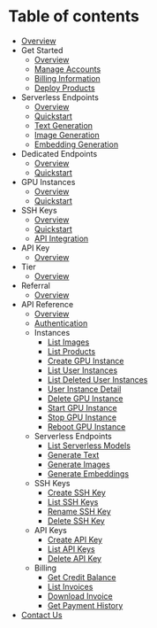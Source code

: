 # Table of contents

* [Overview](Overview.md)
* Get Started
  * [Overview](Get_Started/Overview.md)
  * [Manage Accounts](Get_Started/Manage_Accounts.md)
  * [Billing Information](Get_Started/Billing_Information.md)
  * [Deploy Products](Get_Started/Deploy_Products.md)
* Serverless Endpoints
  * [Overview](Serverless_Endpoints/Overview.md)
  * [Quickstart](Serverless_Endpoints/Quickstart.md)
  * [Text Generation](Serverless_Endpoints/Text_Generation.md)
  * [Image Generation](Serverless_Endpoints/Image_Generation.md)
  * [Embedding Generation](Serverless_Endpoints/Embedding_Generation.md)
* Dedicated Endpoints
  * [Overview](Dedicated_Endpoints/Overview.md)
  * [Quickstart](Dedicated_Endpoints/Quickstart.md)
* GPU Instances
  * [Overview](GPU_Instances/Overview.md)
  * [Quickstart](GPU_Instances/Quickstart.md)
* SSH Keys
  * [Overview](SSH_Keys/Overview.md)
  * [Quickstart](SSH_Keys/Quickstart.md)
  * [API Integration](SSH_Keys/API_Integration.md)
* API Key
  * [Overview](API_Key/Overview.md)
* Tier
  * [Overview](Tier/Overview.md)
* Referral
  * [Overview](Referral/Overview.md)
* API Reference
  * [Overview](API_Reference/Overview.md)
  * [Authentication](API_Reference/Authentication.md)
  * Instances
    * [List Images](API_Reference/Instances/List_images.md)
    * [List Products](API_Reference/Instances/List_Products.md)
    * [Create GPU Instance](API_Reference/Instances/Create_GPU_Instance.md)
    * [List User Instances](API_Reference/Instances/List_User_Instances.md)
    * [List Deleted User Instances](API_Reference/Instances/List_Deleted_User_Instances.md)
    * [User Instance Detail](API_Reference/Instances/User_Instance_Detail.md)
    * [Delete GPU Instance](API_Reference/Instances/Delete_GPU_Instance.md)
    * [Start GPU Instance](API_Reference/Instances/Start_GPU_Instance.md)
    * [Stop GPU Instance](API_Reference/Instances/Stop_GPU_Instance.md)
    * [Reboot GPU Instance](API_Reference/Instances/Reboot_GPU_Instance.md)
  * Serverless Endpoints
    * [List Serverless Models](API_Reference/Serverless_Endpoints/List_Serverless_Models.md)
    * [Generate Text](API_Reference/Serverless_Endpoints/Generate_Text.md)
    * [Generate Images](API_Reference/Serverless_Endpoints/Generate_Images.md)
    * [Generate Embeddings](API_Reference/Serverless_Endpoints/Generate_Embeddings.md)
  * SSH Keys
    * [Create SSH Key](API_Reference/SSH_Keys/Create_SSH_Key.md)
    * [List SSH Keys](API_Reference/SSH_Keys/List_SSH_Keys.md)
    * [Rename SSH Key](API_Reference/SSH_Keys/Rename_SSH_Key.md)
    * [Delete SSH Key](API_Reference/SSH_Keys/Delete_SSH_Key.md)
  * API Keys
    * [Create API Key](API_Reference/API_Keys/Create_API_Key.md)
    * [List API Keys](API_Reference/API_Keys/List_API_Keys.md)
    * [Delete API Key](API_Reference/API_Keys/Delete_API_Key.md)
  * Billing
    * [Get Credit Balance](API_Reference/Billing/Get_Credit_Balance.md)
    * [List Invoices](API_Reference/Billing/List_Invoices.md)
    * [Download Invoice](API_Reference/Billing/Download_Invoice.md)
    * [Get Payment History](API_Reference/Billing/Get_Payment_History.md)
* [Contact Us](Contact_Us/README.md)
